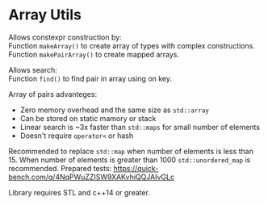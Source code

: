 # Array Utils

Allows constexpr construction by: \
Function `makeArray()` to create array of types with complex constructions. \
Function `makePairArray()` to create mapped arrays.

Allows search: \
Function `find()` to find pair in array using on key.

Array of pairs advanteges:
- Zero memory overhead and the same size as `std::array`
- Can be stored on static mamory or stack
- Linear search is ~3x faster than `std::maps` for small number of elements
- Doesn't require `operator<` or hash

Recommended to replace `std::map` when number of elements is less than 15.
When number of elements is greater than 1000 `std::unordered_map` is recommended.
Prepared tests: https://quick-bench.com/q/4NqPWuZZISW9XAKvhiQQJAIvGLc

Library requires STL and c++14 or greater.
